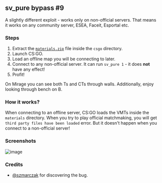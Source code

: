 ## sv\_pure bypass \#9

A slightly different exploit - works only on non-official servers. That means it works on any community server, ESEA, Faceit, Esportal etc.

### Steps

1. Extract the [`materials.zip`](materials.zip) file inside the `csgo` directory.
2. Launch CS:GO.
3. Load an offline map you will be connecting to later.
4. Connect to any non-official server. It can run `sv_pure 1` - it does **not** have any effect!
5. Profit!

On Mirage you can see both Ts and CTs through walls. Additionally, enjoy looking through bench on B.

### How it works?

When connecting to an offline server, CS:GO loads the VMTs inside the `materials` directory. When you try to play official matchmaking, you will get `third party files have been loaded` error. But it doesn't happen when you connect to a non-official server!

### Screenshots

![image](https://user-images.githubusercontent.com/36894700/101847854-791a7200-3b54-11eb-88a1-38c43de5f61a.png)

### Credits

* [@szmarczak](https://github.com/szmarczak) for discovering the bug.
